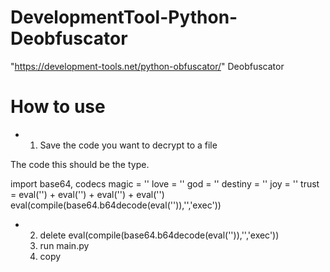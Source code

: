 # DevelopmentTool-Python-Deobfuscator
"https://development-tools.net/python-obfuscator/" Deobfuscator

# How to use
- 1. Save the code you want to decrypt to a file

The code this should be the type.

import base64, codecs
magic = ''
love = ''
god = ''
destiny = ''
joy = ''
trust = eval('') + eval('') + eval('') + eval('')
eval(compile(base64.b64decode(eval('')),'<string>','exec'))

- 2. delete eval(compile(base64.b64decode(eval('')),'<string>','exec'))
  3. run main.py
  4. copy
